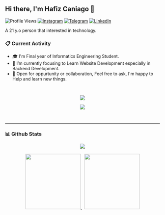 ## Hi there, I'm Hafiz Caniago 👋
![Profile Views](https://komarev.com/ghpvc/?username=hafizcode02)
[![Instagram](https://img.shields.io/badge/--linkedin?label=Instagram&logo=Instagram&style=social)](https://www.instagram.com/hafizcaniago/)
[![Telegram](https://img.shields.io/badge/--telegram?label=Telegram&logo=Telegram&style=social)](https://t.me/hafizcode02/) 
[![LinkedIn](https://img.shields.io/badge/--linkedin?label=LinkedIn&logo=LinkedIn&style=social)](https://www.linkedin.com/in/hafiz-caniago/) 

A 21 y.o person that interested in technology.

### 📋 Current Activity
- 🎓 I'm Final year of Informatics Engineering Student.
- 🎯 I’m currently focusing to Learn Website Development especially in Backend Development.
- 📑 Open for oppurtunity or collaboration, Feel free to ask, I'm happy to Help and learn new things.

<br>
<p align="center">
  <a href="https://skillicons.dev">
    <img src="https://skillicons.dev/icons?i=php,js,python,cpp,cs,laravel,nodejs,express,flask" />
  </a>
</p>
<p align="center">
  <a href="https://skillicons.dev">
    <img src="https://skillicons.dev/icons?i=arduino,sequelize,bootstrap,mysql,gcp,docker,vscode,visualstudio" />
  </a>
</p>
<br>
<hr>

### 📊 Github Stats
<div align="center">
  <a href="https://github.com/hafizcode02">
    <img src="https://github-readme-streak-stats.herokuapp.com?user=hafizcode02&theme=tokyonight-duo&hide_border=true" />
  </a>
</div>

<br>

<div align="center">
 <a href="https://github.com/hafizcode02">
   <img height="180em" src="https://github-readme-stats-eight-theta.vercel.app/api?username=hafizcode02&show_icons=true&theme=tokyonight&include_all_commits=true&count_private=true"/>
 </a>
 &nbsp;
 <a href="https://github.com/hafizcode02">
   <img height="180em" src="https://github-readme-stats-eight-theta.vercel.app/api/top-langs/?username=hafizcode02&layout=compact&langs_count=8&theme=tokyonight"/>
 </a>
</div>
</div>
